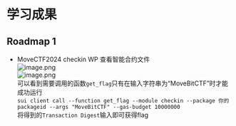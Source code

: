 # 学习成果

## Roadmap 1
- MoveCTF2024 checkin WP
查看智能合约文件<br />![image.png](https://cdn.nlark.com/yuque/0/2024/png/40787854/1705040112972-bceb5477-6aac-4d5e-9ede-b344d4c7ccaa.png#averageHue=%23f6f7f8&clientId=u7cc37a92-8627-4&from=paste&height=152&id=u29fe7f88&originHeight=228&originWidth=420&originalType=binary&ratio=1.5&rotation=0&showTitle=false&size=12859&status=done&style=none&taskId=uf10baf6d-6533-4627-b017-a520bec205a&title=&width=280)<br />![image.png](https://cdn.nlark.com/yuque/0/2024/png/40787854/1705040137534-1cbf6e9f-ab2a-4b23-bc7f-b2fb8c88c7d4.png#averageHue=%23fefefe&clientId=u7cc37a92-8627-4&from=paste&height=385&id=u07286e4d&originHeight=578&originWidth=829&originalType=binary&ratio=1.5&rotation=0&showTitle=false&size=37731&status=done&style=none&taskId=u900716ff-6e83-4869-87e6-51b339d694c&title=&width=552.6666666666666)<br />可以看到需要调用的函数`get_flag`只有在输入字符串为“MoveBitCTF”时才能成功运行<br />`sui client call --function get_flag --module checkin --package 你的packageid --args "MoveBitCTF" --gas-budget 10000000`<br />将得到的`Transaction Digest`输入即可获得flag
